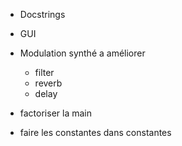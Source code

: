- Docstrings

- GUI

- Modulation synthé a améliorer
  - filter
  - reverb
  - delay

- factoriser la main

- faire les constantes dans constantes
